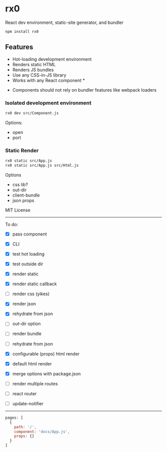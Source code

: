
# rx0

React dev environment, static-site generator, and bundler

```sh
npm install rx0
```

## Features

- Hot-loading development environment
- Renders static HTML
- Renders JS bundles
- Use any CSS-in-JS library
- Works with any React component *

* Components should not rely on bundler features like webpack loaders

### Isolated development environment

```sh
rx0 dev src/Component.js
```

Options:
- open
- port


### Static Render

```sh
rx0 static src/App.js
rx0 static src/App.js src/Html.js
```

Options
- css lib?
- out-dir
- client-bundle
- json props


MIT License

---

To do:

- [x] pass component
- [x] CLI
- [x] test hot loading
- [x] test outside dir
- [x] render static
- [x] render static callback

- [ ] render css (yikes)
- [x] render json
- [x] rehydrate from json
- [ ] out-dir option
- [ ] render bundle
- [ ] rehydrate from json

- [x] configurable (props) html render
- [x] default html render
- [x] merge options with package.json
- [ ] render multiple routes
- [ ] react router
- [ ] update-notifier

---

```js
pages: [
  {
    path: '/',
    component: 'docs/App.js',
    props: {}
  }
]
```

